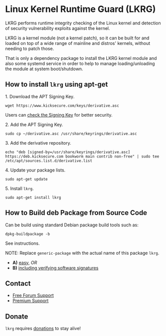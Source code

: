 # Linux Kernel Runtime Guard (LKRG) #

LKRG performs runtime integrity checking of the Linux kernel and detection of
security vulnerability exploits against the kernel.

LKRG is a kernel module (not a kernel patch), so it can be built for and loaded
on top of a wide range of mainline and distros' kernels, without needing to
patch those.

That is only a dependency package to install the LKRG kernel module and also
some systemd service in order to help to manage loading/unloading the module at
system boot/shutdown.

## How to install `lkrg` using apt-get ##

1\. Download the APT Signing Key.

```
wget https://www.kicksecure.com/keys/derivative.asc
```

Users can [check the Signing Key](https://www.kicksecure.com/wiki/Signing_Key) for better security.

2\. Add the APT Signing Key.

```
sudo cp ~/derivative.asc /usr/share/keyrings/derivative.asc
```

3\. Add the derivative repository.

```
echo "deb [signed-by=/usr/share/keyrings/derivative.asc] https://deb.kicksecure.com bookworm main contrib non-free" | sudo tee /etc/apt/sources.list.d/derivative.list
```

4\. Update your package lists.

```
sudo apt-get update
```

5\. Install `lkrg`.

```
sudo apt-get install lkrg
```

## How to Build deb Package from Source Code ##

Can be build using standard Debian package build tools such as:

```
dpkg-buildpackage -b
```

See instructions.

NOTE: Replace `generic-package` with the actual name of this package `lkrg`.

* **A)** [easy](https://www.kicksecure.com/wiki/Dev/Build_Documentation/generic-package/easy), _OR_
* **B)** [including verifying software signatures](https://www.kicksecure.com/wiki/Dev/Build_Documentation/generic-package)

## Contact ##

* [Free Forum Support](https://forums.kicksecure.com)
* [Premium Support](https://www.kicksecure.com/wiki/Premium_Support)

## Donate ##

`lkrg` requires [donations](https://www.kicksecure.com/wiki/Donate) to stay alive!
